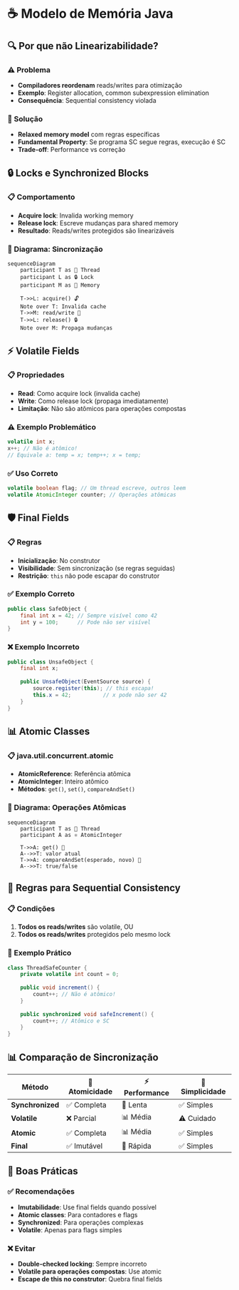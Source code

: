 # ☕ Modelo de Memória Java

## 🔍 Por que não Linearizabilidade?

### ⚠️ Problema
- **Compiladores reordenam** reads/writes para otimização
- **Exemplo**: Register allocation, common subexpression elimination
- **Consequência**: Sequential consistency violada

### 🎯 Solução
- **Relaxed memory model** com regras específicas
- **Fundamental Property**: Se programa SC segue regras, execução é SC
- **Trade-off**: Performance vs correção

## 🔒 Locks e Synchronized Blocks

### 📋 Comportamento
- **Acquire lock**: Invalida working memory
- **Release lock**: Escreve mudanças para shared memory
- **Resultado**: Reads/writes protegidos são linearizáveis

### 🎨 Diagrama: Sincronização
```mermaid
sequenceDiagram
    participant T as 👤 Thread
    participant L as 🔒 Lock
    participant M as 💾 Memory
    
    T->>L: acquire() 🔓
    Note over T: Invalida cache
    T->>M: read/write 📝
    T->>L: release() 🔒
    Note over M: Propaga mudanças
```

## ⚡ Volatile Fields

### 📋 Propriedades
- **Read**: Como acquire lock (invalida cache)
- **Write**: Como release lock (propaga imediatamente)
- **Limitação**: Não são atômicos para operações compostas

### ⚠️ Exemplo Problemático
```java
volatile int x;
x++; // Não é atômico!
// Equivale a: temp = x; temp++; x = temp;
```

### ✅ Uso Correto
```java
volatile boolean flag; // Um thread escreve, outros leem
volatile AtomicInteger counter; // Operações atômicas
```

## 🛡️ Final Fields

### 📋 Regras
- **Inicialização**: No construtor
- **Visibilidade**: Sem sincronização (se regras seguidas)
- **Restrição**: `this` não pode escapar do construtor

### ✅ Exemplo Correto
```java
public class SafeObject {
    final int x = 42; // Sempre visível como 42
    int y = 100;      // Pode não ser visível
}
```

### ❌ Exemplo Incorreto
```java
public class UnsafeObject {
    final int x;
    
    public UnsafeObject(EventSource source) {
        source.register(this); // this escapa!
        this.x = 42;          // x pode não ser 42
    }
}
```

## 📊 Atomic Classes

### 📋 java.util.concurrent.atomic
- **AtomicReference<T>**: Referência atômica
- **AtomicInteger**: Inteiro atômico
- **Métodos**: `get()`, `set()`, `compareAndSet()`

### 🎨 Diagrama: Operações Atômicas
```mermaid
sequenceDiagram
    participant T as 👤 Thread
    participant A as ⚛️ AtomicInteger
    
    T->>A: get() 👀
    A-->>T: valor atual
    T->>A: compareAndSet(esperado, novo) 🔄
    A-->>T: true/false
```

## 🔧 Regras para Sequential Consistency

### 📋 Condições
1. **Todos os reads/writes** são volatile, OU
2. **Todos os reads/writes** protegidos pelo mesmo lock

### 🎯 Exemplo Prático
```java
class ThreadSafeCounter {
    private volatile int count = 0;
    
    public void increment() {
        count++; // Não é atômico!
    }
    
    public synchronized void safeIncrement() {
        count++; // Atômico e SC
    }
}
```

## 📊 Comparação de Sincronização

| Método | 🎯 Atomicidade | ⚡ Performance | 🧠 Simplicidade |
|--------|----------------|---------------|-----------------|
| **Synchronized** | ✅ Completa | 🐌 Lenta | ✅ Simples |
| **Volatile** | ❌ Parcial | 📊 Média | ⚠️ Cuidado |
| **Atomic** | ✅ Completa | 📊 Média | ✅ Simples |
| **Final** | ✅ Imutável | 🚀 Rápida | ✅ Simples |

## 🎯 Boas Práticas

### ✅ Recomendações
- **Imutabilidade**: Use final fields quando possível
- **Atomic classes**: Para contadores e flags
- **Synchronized**: Para operações complexas
- **Volatile**: Apenas para flags simples

### ❌ Evitar
- **Double-checked locking**: Sempre incorreto
- **Volatile para operações compostas**: Use atomic
- **Escape de this no construtor**: Quebra final fields 